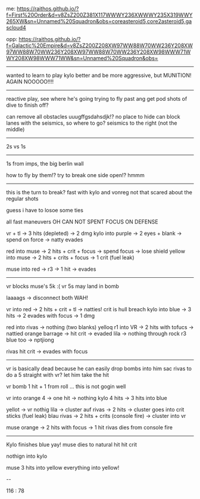 me: https://raithos.github.io/?f=First%20Order&d=v8ZsZ200Z381X117WWWY236XWWWY235X319WWY265XW&sn=Unnamed%20Squadron&obs=coreasteroid5,core2asteroid5,gascloud4

opp: https://raithos.github.io/?f=Galactic%20Empire&d=v8ZsZ200Z208XW97WW88W70WW236Y208XW97WW88W70WW236Y208XW97WW88W70WW236Y208XW98WWW71WWY208XW98WWW71WW&sn=Unnamed%20Squadron&obs=

---

wanted to learn to play kylo better and be more aggressive,
but MUNITION! AGAIN NOOOOO!!!!

---

reactive play, see where he's going trying to fly past ang get pod shots of
dive to finish off?

can remove all obstacles uuugffgsdahsdjk!? no place to hide
can block lanes with the seismics, so where to go?
seismics to the right (not the middle)

---

2s vs 1s

---

1s from imps, the big berlin wall

how to fly by them!? try to break one side open!? hmmm

---

this is the turn to break? fast with kylo and vonreg
not that scared about the regular shots

guess i have to losoe some ties

all fast maneuvers
OH CAN NOT SPENT FOCUS ON DEFENSE

vr + tl -> 3 hits (depleted) -> 2 dmg
kylo into purple -> 2 eyes + blank -> spend on force -> natty evades

red into muse -> 2 hits + crit + focus -> spend focus -> lose shield
yellow into muse -> 2 hits + crits + focus -> 1 crit (fuel leak)

muse into red -> r3 -> 1 hit -> evades

---

vr blocks muse's 5k :(
vr 5s may land in bomb

laaaags -> disconnect both WAH!

vr into red -> 2 hits + crit + tl -> natties! crit is hull breach
kylo into blue -> 3 hits -> 2 evades with focus -> 1 dmg

red into rivas -> nothing (two blanks)
yelloq r1 into VR -> 2 hits with tofucs -> nattied
orange barrage -> hit crit -> evaded
lila -> nothing through rock r3
blue too -> nptjiong

rivas hit crit -> evades with focus

---

vr is basically dead because he can easily drop bombs into him
sac rivas to do a 5 straight with vr? let him take the hit

vr bomb 1 hit + 1 from roll ... this is not gogin well

vr into orange 4 -> one hit -> nothing
kylo 4 hits -> 3 hits into blue

yellot -> vr nothig
lila -> cluster auf rivas -> 2 hits -> cluster goes into crit sticks (fuel leak)
blau rivas -> 2 hits + crits (console fire) -> cluster into vr

muse orange -> 2 hits with focus -> 1 hit
rivas dies from console fire

---

Kylo finishes blue yay!
muse dies to natural hit hit crit

nothign into kylo

muse 3 hits into yellow everything into yellow!

--

116 : 78
